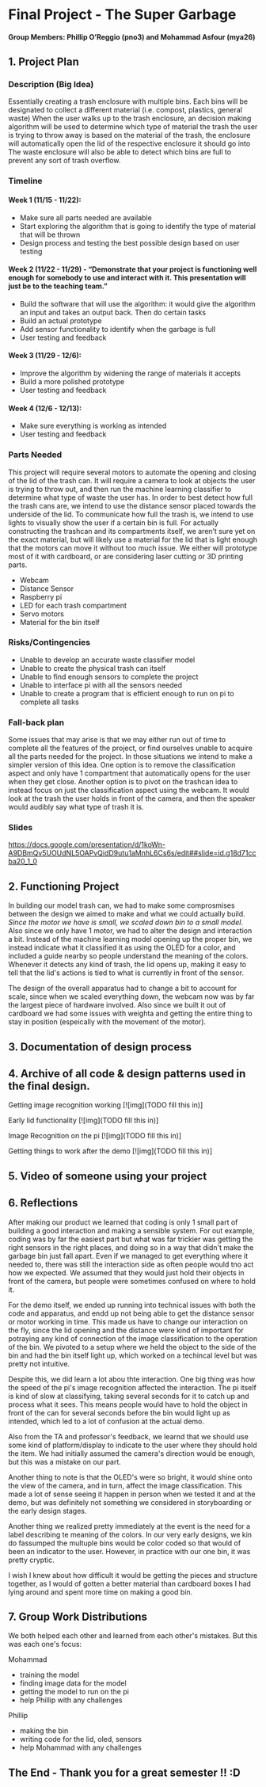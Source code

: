 # Final Project - The Super Garbage
#### Group Members: Phillip O’Reggio (pno3) and Mohammad Asfour (mya26)

## 1. Project Plan
### Description (Big Idea)
Essentially creating a trash enclosure with multiple bins. Each bins will be designated to collect a different material (i.e. compost, plastics, general waste)
When the user walks up to the trash enclosure, an decision making algorithm will be used to determine which type of material the trash the user is trying to throw away is based on the material of the trash, the enclosure will automatically open the lid of the respective enclosure it should go into
The waste enclosure will also be able to detect which bins are full to prevent any sort of trash overflow.

### Timeline
#### Week 1 (11/15 - 11/22): 
- Make sure all parts needed are available
- Start exploring the algorithm that is going to identify the type of material that will be thrown
- Design process and testing the best possible design based on user testing

#### Week 2 (11/22 - 11/29) - “Demonstrate that your project is functioning well enough for somebody to use and interact with it. This presentation will just be to the teaching team.”
- Build the software that will use the algorithm: it would give the algorithm an input and takes an output back. Then do certain tasks
- Build an actual prototype
- Add sensor functionality to identify when the garbage is full
- User testing and feedback

#### Week 3 (11/29 - 12/6):
- Improve the algorithm by widening the range of materials it accepts
- Build a more polished prototype
- User testing and feedback

#### Week 4 (12/6 - 12/13):
- Make sure everything is working as intended
- User testing and feedback

### Parts Needed
This project will require several motors to automate the opening and closing of the lid of the trash can. It will require a camera to look at objects the user is trying to throw out, and then run the machine learning classifier to determine what type of waste the user has. In order to best detect how full the trash cans are, we intend to use the distance sensor placed towards the underside of the lid. To communicate how full the trash is, we intend to use lights to visually show the user if a certain bin is full. For actually constructing the trashcan and its compartments itself, we aren’t sure yet on the exact material, but will likely use a material for the lid that is light enough that the motors can move it without too much issue. We either will prototype most of it with cardboard, or are considering laser cutting or 3D printing parts.

- Webcam
- Distance Sensor
- Raspberry pi
- LED for each trash compartment
- Servo motors
- Material for the bin itself

### Risks/Contingencies
- Unable to develop an accurate waste classifier model
- Unable to create the physical trash can itself
- Unable to find enough sensors to complete the project
- Unable to interface pi with all the sensors needed
- Unable to create a program that is efficient enough to run on pi to complete all tasks

### Fall-back plan
Some issues that may arise is that we may either run out of time to complete all the features of the project, or find ourselves unable to acquire all the parts needed for the project. In those situations we intend to make a simpler version of this idea. One option is to remove the classification aspect and only have 1 compartment that automatically opens for the user when they get close. Another option is to pivot on the trashcan idea to instead focus on just the classification aspect using the webcam. It would look at the trash the user holds in front of the camera, and then the speaker would audibly say what type of trash it is.

### Slides
https://docs.google.com/presentation/d/1koWn-A9DBmQv5UOUdNL5OAPvQidD9utu1aMnhL6Cs6s/edit##slide=id.g18d71ccba20_1_0

## 2. Functioning Project
In building our model trash can, we had to make some comprosmises between the design we aimed to make and what we could actually build. *Since the motor we have is small, we scaled down bin to a small model*. Also since we only have 1 motor, we had to alter the design and interaction a bit. Instead of the machine learning model opening up the proper bin, we instead indicate what it classified it as using the OLED for a color, and included a guide nearby so people understand the meaning of the colors. Whenever it detects any kind of trash, the lid opens up, making it easy to tell that the lid's actions is tied to what is currently in front of the sensor.

The design of the overall apparatus had to change a bit to account for scale, since when we scaled everything down, the webcam now was by far the largest piece of hardware involved. Also since we built it out of cardboard we had some issues with weighta and getting the entire thing to stay in position (espeically with the movement of the motor).

## 3. Documentation of design process

## 4. Archive of all code & design patterns used in the final design.

Getting image recognition working
[![img](TODO fill this in)]

Early lid functionality
[![img](TODO fill this in)]

Image Recognition on the pi
[![img](TODO fill this in)]

Getting things to work after the demo
[![img](TODO fill this in)]

## 5. Video of someone using your project

## 6. Reflections
After making our product we learned that coding is only 1 small part of building a good interaction and making a sensible system. For out example, coding was by far the easiest part but what was far trickier was getting the right sensors in the right places, and doing so in a way that didn't make the garbage bin just fall apart. Even if we managed to get everything where it needed to, there was still the interaction side as often people would tno act how we expected. We assumed that they would just hold their objects in front of the camera, but people were sometimes confused on where to hold it.

For the demo itself, we ended up running into technical issues with both the code and apparatus, and endd up not being able to get the distance sensor or motor working in time. This made us have to change our interaction on the fly, since the lid opening and the distance were kind of important for potraying any kind of connection of the image classification to the operation of the bin. We pivoted to a setup where we held the object to the side of the bin and had the bin itself light up, which worked on a techincal level but was pretty not intuitive.

Despite this, we did learn a lot abou thte interaction. One big thing was how the speed of the pi's image recognition affected the interaction. The pi itself is kind of slow at classifying, taking several seconds for it to catch up and process what it sees. This means people would have to hold the object in front of the can for several seconds before the bin would light up as intended, which led to a lot of confusion at the actual demo.

Also from the TA and professor's feedback, we learnd that we should use some kind of platform/display to indicate to the user where they should hold the item. We had initially assumed the camera's direction would be enough, but this was a mistake on our part. 

Another thing to note is that the OLED's were so bright, it would shine onto the view of the camera, and in turn, affect the image classification. This made a lot of sense seeing it happen in person when we tested it and at the demo, but was definitely not something we considered in storyboarding or the early design stages.

Another thing we realized pretty immediately at the event is the need for a label describing te meaning of the colors. In our very early designs, we kin do fassumped the multuple bins would be color coded so that would of been an indicator to the user. However, in practice with our one bin, it was pretty cryptic.

I wish I knew about how difficult it would be getting the pieces and structure together, as I would of gotten a better material than cardboard boxes I had lying around and spent more time on making a good bin.

## 7. Group Work Distributions
We both helped each other and learned from each other's mistakes. But this was each one's focus:

Mohammad
- training the model
- finding image data for the model
- getting the model to run on the pi
- help Phillip with any challenges

Phillip
- making the bin
- writing code for the lid, oled, sensors
- help Mohammad with any challenges

## The End - Thank you for a great semester !! :D
